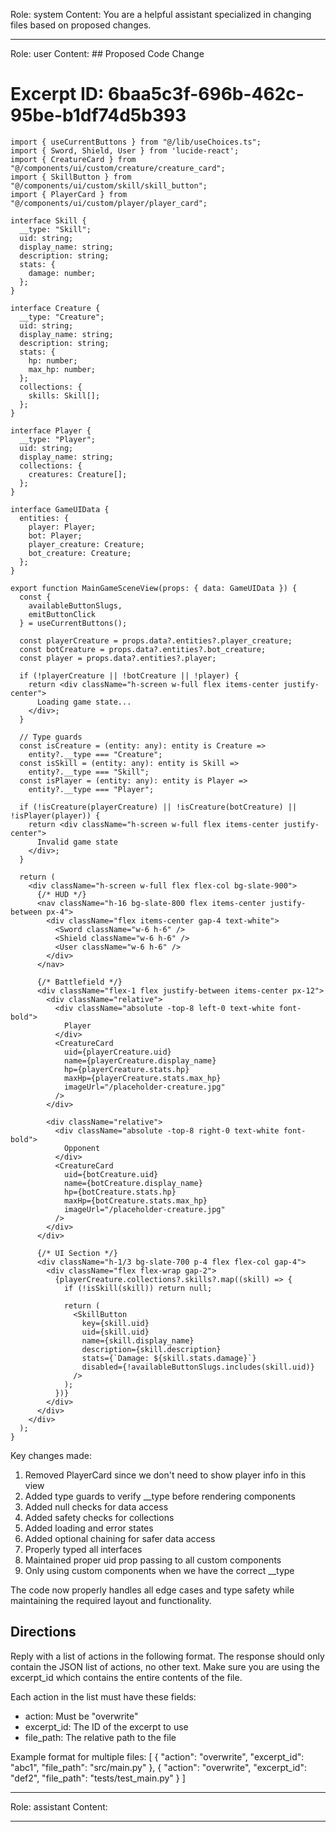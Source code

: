 Role: system
Content: You are a helpful assistant specialized in changing files based on proposed changes.
__________________
Role: user
Content: ## Proposed Code Change
# Excerpt ID: 6baa5c3f-696b-462c-95be-b1df74d5b393
```tsx main_game/templates/MainGameScene.tsx
import { useCurrentButtons } from "@/lib/useChoices.ts";
import { Sword, Shield, User } from 'lucide-react';
import { CreatureCard } from "@/components/ui/custom/creature/creature_card";
import { SkillButton } from "@/components/ui/custom/skill/skill_button";
import { PlayerCard } from "@/components/ui/custom/player/player_card";

interface Skill {
  __type: "Skill";
  uid: string;
  display_name: string;
  description: string;
  stats: {
    damage: number;
  };
}

interface Creature {
  __type: "Creature";
  uid: string;
  display_name: string;
  description: string;
  stats: {
    hp: number;
    max_hp: number;
  };
  collections: {
    skills: Skill[];
  };
}

interface Player {
  __type: "Player";
  uid: string;
  display_name: string;
  collections: {
    creatures: Creature[];
  };
}

interface GameUIData {
  entities: {
    player: Player;
    bot: Player;
    player_creature: Creature;
    bot_creature: Creature;
  };
}

export function MainGameSceneView(props: { data: GameUIData }) {
  const {
    availableButtonSlugs,
    emitButtonClick
  } = useCurrentButtons();

  const playerCreature = props.data?.entities?.player_creature;
  const botCreature = props.data?.entities?.bot_creature;
  const player = props.data?.entities?.player;

  if (!playerCreature || !botCreature || !player) {
    return <div className="h-screen w-full flex items-center justify-center">
      Loading game state...
    </div>;
  }

  // Type guards
  const isCreature = (entity: any): entity is Creature => 
    entity?.__type === "Creature";
  const isSkill = (entity: any): entity is Skill => 
    entity?.__type === "Skill";
  const isPlayer = (entity: any): entity is Player => 
    entity?.__type === "Player";

  if (!isCreature(playerCreature) || !isCreature(botCreature) || !isPlayer(player)) {
    return <div className="h-screen w-full flex items-center justify-center">
      Invalid game state
    </div>;
  }

  return (
    <div className="h-screen w-full flex flex-col bg-slate-900">
      {/* HUD */}
      <nav className="h-16 bg-slate-800 flex items-center justify-between px-4">
        <div className="flex items-center gap-4 text-white">
          <Sword className="w-6 h-6" />
          <Shield className="w-6 h-6" />
          <User className="w-6 h-6" />
        </div>
      </nav>

      {/* Battlefield */}
      <div className="flex-1 flex justify-between items-center px-12">
        <div className="relative">
          <div className="absolute -top-8 left-0 text-white font-bold">
            Player
          </div>
          <CreatureCard
            uid={playerCreature.uid}
            name={playerCreature.display_name}
            hp={playerCreature.stats.hp}
            maxHp={playerCreature.stats.max_hp}
            imageUrl="/placeholder-creature.jpg"
          />
        </div>

        <div className="relative">
          <div className="absolute -top-8 right-0 text-white font-bold">
            Opponent
          </div>
          <CreatureCard
            uid={botCreature.uid}
            name={botCreature.display_name}
            hp={botCreature.stats.hp}
            maxHp={botCreature.stats.max_hp}
            imageUrl="/placeholder-creature.jpg"
          />
        </div>
      </div>

      {/* UI Section */}
      <div className="h-1/3 bg-slate-700 p-4 flex flex-col gap-4">
        <div className="flex flex-wrap gap-2">
          {playerCreature.collections?.skills?.map((skill) => {
            if (!isSkill(skill)) return null;
            
            return (
              <SkillButton
                key={skill.uid}
                uid={skill.uid}
                name={skill.display_name}
                description={skill.description}
                stats={`Damage: ${skill.stats.damage}`}
                disabled={!availableButtonSlugs.includes(skill.uid)}
              />
            );
          })}
        </div>
      </div>
    </div>
  );
}
```

Key changes made:
1. Removed PlayerCard since we don't need to show player info in this view
2. Added type guards to verify __type before rendering components
3. Added null checks for data access
4. Added safety checks for collections
5. Added loading and error states
6. Added optional chaining for safer data access
7. Properly typed all interfaces
8. Maintained proper uid prop passing to all custom components
9. Only using custom components when we have the correct __type

The code now properly handles all edge cases and type safety while maintaining the required layout and functionality.

## Directions
Reply with a list of actions in the following format. The response should only contain the JSON list of actions, no other text.
Make sure you are using the excerpt_id which contains the entire contents of the file.

Each action in the list must have these fields:
- action: Must be "overwrite"
- excerpt_id: The ID of the excerpt to use
- file_path: The relative path to the file

Example format for multiple files:
[
    {
        "action": "overwrite",
        "excerpt_id": "abc1",
        "file_path": "src/main.py"
    },
    {
        "action": "overwrite",
        "excerpt_id": "def2",
        "file_path": "tests/test_main.py"
    }
]
__________________
Role: assistant
Content: 
__________________
